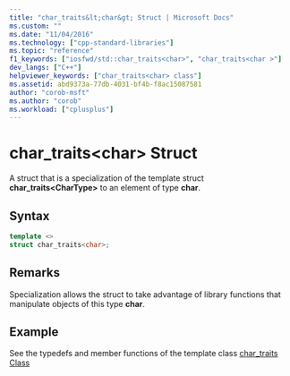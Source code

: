 ```yaml
---
title: "char_traits&lt;char&gt; Struct | Microsoft Docs"
ms.custom: ""
ms.date: "11/04/2016"
ms.technology: ["cpp-standard-libraries"]
ms.topic: "reference"
f1_keywords: ["iosfwd/std::char_traits<char>", "char_traits<char >"]
dev_langs: ["C++"]
helpviewer_keywords: ["char_traits<char> class"]
ms.assetid: abd9373a-77db-4031-bf4b-f8ac15087581
author: "corob-msft"
ms.author: "corob"
ms.workload: ["cplusplus"]
---
```

# char_traits&lt;char&gt; Struct

A struct that is a specialization of the template struct **char_traits\<CharType>** to an element of type **char**.

## Syntax

```cpp
template <>
struct char_traits<char>;
```

## Remarks

Specialization allows the struct to take advantage of library functions that manipulate objects of this type **char**.

## Example

See the typedefs and member functions of the template class [char_traits Class](../standard-library/char-traits-struct.md)
